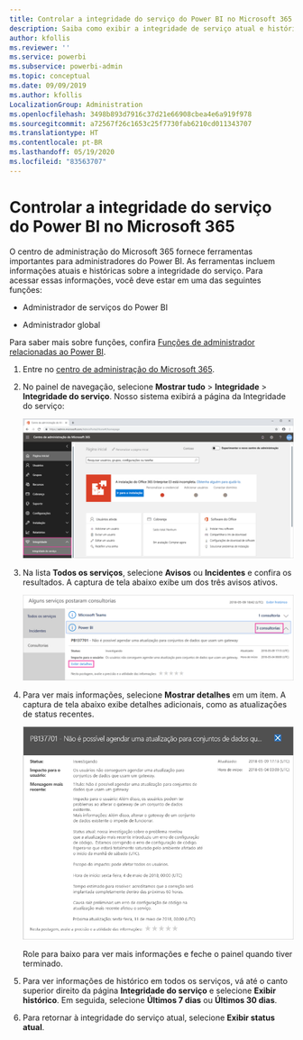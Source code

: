 ```yaml
---
title: Controlar a integridade do serviço do Power BI no Microsoft 365
description: Saiba como exibir a integridade de serviço atual e histórica no Centro de administração do Microsoft 365.
author: kfollis
ms.reviewer: ''
ms.service: powerbi
ms.subservice: powerbi-admin
ms.topic: conceptual
ms.date: 09/09/2019
ms.author: kfollis
LocalizationGroup: Administration
ms.openlocfilehash: 3498b893d7916c37d21e66908cbea4e6a919f978
ms.sourcegitcommit: a72567f26c1653c25f7730fab6210cd011343707
ms.translationtype: HT
ms.contentlocale: pt-BR
ms.lasthandoff: 05/19/2020
ms.locfileid: "83563707"
---
```

# <a name="track-power-bi-service-health-in-microsoft-365"></a>Controlar a integridade do serviço do Power BI no Microsoft 365

O centro de administração do Microsoft 365 fornece ferramentas importantes para administradores do Power BI. As ferramentas incluem informações atuais e históricas sobre a integridade do serviço. Para acessar essas informações, você deve estar em uma das seguintes funções:

* Administrador de serviços do Power BI

* Administrador global

Para saber mais sobre funções, confira [Funções de administrador relacionadas ao Power BI](service-admin-administering-power-bi-in-your-organization.md#administrator-roles-related-to-power-bi).

1. Entre no [centro de administração do Microsoft 365](https://portal.office.com/adminportal).

1. No painel de navegação, selecione **Mostrar tudo** > **Integridade** > **Integridade do serviço**. Nosso sistema exibirá a página da Integridade do serviço:

    ![Captura de tela do Centro de administração do Microsoft 365 com as opções Integridade e Integridade do Serviço exibidas.](media/service-admin-health/service-health-tile.png)

1. Na lista **Todos os serviços**, selecione **Avisos** ou **Incidentes** e confira os resultados. A captura de tela abaixo exibe um dos três avisos ativos.

    ![Captura de tela da página de Integridade do serviço com os três avisos do Power BI e a opção Mostrar detalhes exibida.](media/service-admin-health/active-advisories.png)

1. Para ver mais informações, selecione **Mostrar detalhes** em um item. A captura de tela abaixo exibe detalhes adicionais, como as atualizações de status recentes.

    ![Captura de tela de Detalhes do aviso.](media/service-admin-health/advisory-details.png)

    Role para baixo para ver mais informações e feche o painel quando tiver terminado.

1. Para ver informações de histórico em todos os serviços, vá até o canto superior direito da página **Integridade do serviço** e selecione **Exibir histórico**. Em seguida, selecione **Últimos 7 dias** ou **Últimos 30 dias**. 

1. Para retornar à integridade do serviço atual, selecione **Exibir status atual**.